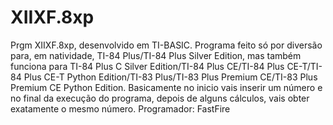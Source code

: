 # XIIXF.8xp
Prgm XIIXF.8xp, desenvolvido em TI-BASIC. Programa feito só por diversão para, em natividade, TI-84 Plus/TI-84 Plus Silver Edition, mas também funciona para TI-84 Plus C Silver Edition/TI-84 Plus CE/TI-84 Plus CE-T/TI-84 Plus CE-T Python Edition/TI-83 Plus/TI-83 Plus Premium CE/TI-83 Plus Premium CE Python Edition. Basicamente no inicio vais inserir um número e no final da execução do programa, depois de alguns cálculos, vais obter exatamente o mesmo número.
Programador: FastFire
